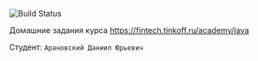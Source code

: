 ![Build Status]([https://github.com/sanyarnd/java-course-2023/actions/workflows/build.yml/badge.svg](https://github.githubassets.com/images/modules/actions/actions-multi-container-testing.svg))

Домашние задания курса https://fintech.tinkoff.ru/academy/java

Студент: `Арановский Даниил Юрьевич`
